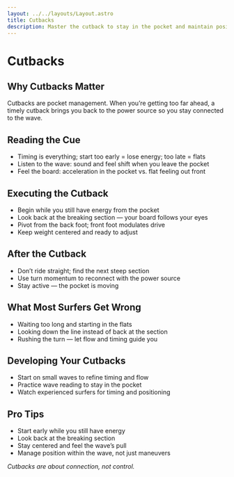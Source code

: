 ```yaml
---
layout: ../../layouts/Layout.astro
title: Cutbacks
description: Master the cutback to stay in the pocket and maintain position on the wave.
---
```


# Cutbacks

## Why Cutbacks Matter
Cutbacks are pocket management. When you’re getting too far ahead, a timely cutback brings you back to the power source so you stay connected to the wave.

## Reading the Cue
- Timing is everything; start too early = lose energy; too late = flats
- Listen to the wave: sound and feel shift when you leave the pocket
- Feel the board: acceleration in the pocket vs. flat feeling out front

## Executing the Cutback
- Begin while you still have energy from the pocket
- Look back at the breaking section — your board follows your eyes
- Pivot from the back foot; front foot modulates drive
- Keep weight centered and ready to adjust

## After the Cutback
- Don’t ride straight; find the next steep section
- Use turn momentum to reconnect with the power source
- Stay active — the pocket is moving

## What Most Surfers Get Wrong
- Waiting too long and starting in the flats
- Looking down the line instead of back at the section
- Rushing the turn — let flow and timing guide you

## Developing Your Cutbacks
- Start on small waves to refine timing and flow
- Practice wave reading to stay in the pocket
- Watch experienced surfers for timing and positioning

## Pro Tips
- Start early while you still have energy
- Look back at the breaking section
- Stay centered and feel the wave’s pull
- Manage position within the wave, not just maneuvers

_Cutbacks are about connection, not control._


